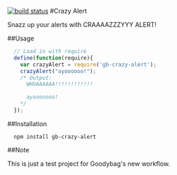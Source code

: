 [![build status](https://secure.travis-ci.org/goodybag/crazy-alert.png)](http://travis-ci.org/goodybag/crazy-alert)
#Crazy Alert

Snazz up your alerts with CRAAAAZZZYYY ALERT!

##Usage

```javascript
  // Load in with require
  define(function(require){
    var crazyAlert = require('gb-crazy-alert');
    crazyAlert("ayoooooo!");
    /* Output:
      WHOAAAAAA!!!!!!!!!!!!

      ayooooooo!
    */
  });
```

##Installation

```
  npm install gb-crazy-alert
```

##Note

This is just a test project for Goodybag's new workflow.